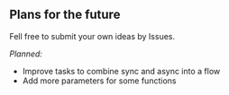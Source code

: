 ## Plans for the future

Fell free to submit your own ideas by Issues.

*Planned:*
- Improve tasks to combine sync and async into a flow
- Add more parameters for some functions
